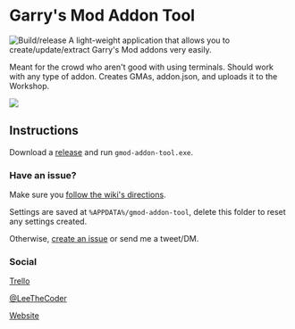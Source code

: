# Garry's Mod Addon Tool
![Build/release](https://github.com/Leeous/gmod-addon-tool/workflows/Build/release/badge.svg?branch=master)
A light-weight application that allows you to create/update/extract Garry's Mod addons very easily. 

Meant for the crowd who aren't good with using terminals.
Should work with any type of addon.
Creates GMAs, addon.json, and uploads it to the Workshop.

![](https://i.imgur.com/PjWwPJP.png)

## Instructions
Download a [release](https://github.com/Leeous/gmod-addon-tool/releases) and run `gmod-addon-tool.exe`.

### Have an issue?
Make sure you [follow the wiki's directions](https://wiki.garrysmod.com/page/Workshop_Addon_Creation). 

Settings are saved at `%APPDATA%/gmod-addon-tool`, delete this folder to reset any settings created. 

Otherwise,
[create an issue](https://github.com/Leeous/gmod-addon-tool/issues/new) or send me a tweet/DM.

### Social
[Trello](https://trello.com/b/nKkmOv2U)

[@LeeTheCoder](https://twitter.com/LeeTheCoder)

[Website](https://leeous.com)
